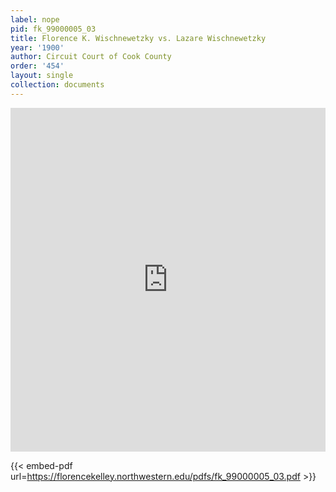```yaml
---
label: nope
pid: fk_99000005_03
title: Florence K. Wischnewetzky vs. Lazare Wischnewetzky
year: '1900'
author: Circuit Court of Cook County
order: '454'
layout: single
collection: documents
---
```

<iframe src="https://northwestern.app.box.com/embed/s/r6k96csftmav7foqfkzl95m54pb34z73?sortColumn=date&view=list" width="100%" height="550" frameborder="0" allowfullscreen webkitallowfullscreen msallowfullscreen></iframe>


{{< embed-pdf url=https://florencekelley.northwestern.edu/pdfs/fk_99000005_03.pdf >}}